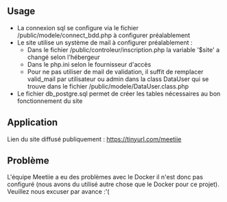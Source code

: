 ## Usage
 * La connexion sql se configure via le fichier /public/modele/connect_bdd.php à configurer préalablement
 * Le site utilise un système de mail à configurer préalablement :
	* Dans le fichier /public/controleur/inscription.php la variable '$site' a changé selon l'hébergeur
	* Dans le php.ini selon le fournisseur d'accès
	* Pour ne pas utiliser de mail de validation, il suffit de remplacer valid_mail par utilisateur ou admin dans la class DataUser qui
    se trouve dans le fichier /public/modele/DataUser.class.php
 * Le fichier db_postgre.sql permet de créer les tables nécessaires au bon fonctionnement du site
## Application
Lien du site diffusé publiquement : https://tinyurl.com/meetiie

## Problème
L'équipe Meetiie a eu des problèmes avec le Docker il n'est donc pas configuré (nous avons du utilisé autre chose
que le Docker pour ce projet). Veuillez nous excuser par avance :'(
